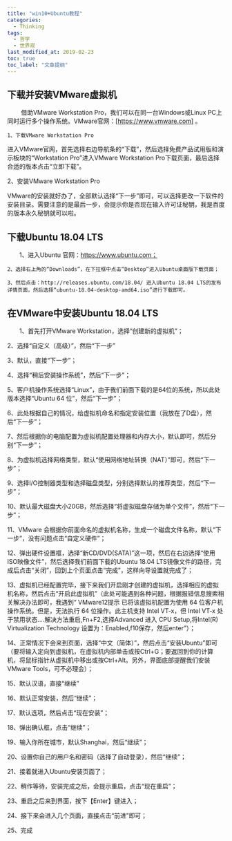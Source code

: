 ```yaml
---
title: "win10+Ubuntu教程"
categories:
  - Thinking
tags:
  - 哲学
  - 世界观
last_modified_at: 2019-02-23
toc: true
toc_label: "文章提纲"
---
```



## 下载并安装VMware虚拟机
　　
    借助VMware Workstation Pro，我们可以在同一台Windows或Linux PC上同时运行多个操作系统。VMware官网：[https://www.vmware.com] 。
  
    1、下载VMware Workstation Pro

进入VMware官网，首先选择右边导航条的“下载”，然后选择免费产品试用版和演示板块的“Workstation Pro”进入VMware Workstation Pro下载页面，最后选择合适的版本点击“立即下载”。

2、安装VMware Workstation Pro

VMware的安装就好办了，全部默认选择“下一步”即可，可以选择更改一下软件的安装目录。需要注意的是最后一步，会提示你是否现在输入许可证秘钥，我是百度的版本永久秘钥就可以啦。

## 下载Ubuntu 18.04 LTS
　　1、进入Ubuntu 官网：https://www.ubuntu.com；

    2、选择右上角的“Downloads”，在下拉框中点击“Desktop”进入Ubuntu桌面版下载页面；

    3、然后点击：http://releases.ubuntu.com/18.04/ 进入Ubuntu 18.04 LTS的发布详情页面，然后选择“ubuntu-18.04-desktop-amd64.iso”进行下载即可。
## 在VMware中安装Ubuntu 18.04 LTS
　　1、首先打开VMware Workstation，选择“创建新的虚拟机”；

2、选择“自定义（高级）”，然后“下一步”

3、默认，直接“下一步”；

4、选择“稍后安装操作系统”，然后“下一步”；

5、客户机操作系统选择“Linux”，由于我们前面下载的是64位的系统，所以此处版本选择“Ubuntu 64 位”，然后“下一步”；

6、此处根据自己的情况，给虚拟机命名和指定安装位置（我放在了D盘），然后“下一步”；

7、然后根据你的电脑配置为虚拟机配置处理器和内存大小，默认即可，然后分别“下一步”；

8、为虚拟机选择网络类型，默认“使用网络地址转换（NAT）”即可，然后“下一步”；

9、选择I/O控制器类型和选择磁盘类型，分别选择默认的推荐类型，然后“下一步”；

10、默认最大磁盘大小20GB，然后选择“将虚拟磁盘存储为单个文件”，然后“下一步”；

11、VMware 会根据你前面命名的虚拟机名称，生成一个磁盘文件名称，默认“下一步”，没有问题点击“自定义硬件”；

12、弹出硬件设置框，选择“新CD/DVD(SATA)”这一项，然后在右边选择“使用ISO映像文件”，然后选择我们前面下载的Ubuntu 18.04 LTS镜像文件的路径，完成后点击“关闭”，回到上个页面点击“完成”，这样向导设置就完成了；

13、虚拟机已经配置完毕，接下来我们开启刚才创建的虚拟机，选择相应的虚拟机名称，然后点击“开启此虚拟机”（此处可能遇到各种问题，根据报错信息搜索相关解决办法即可，我遇到“ VMware12提示 已将该虚拟机配置为使用 64 位客户机操作系统。但是，无法执行 64 位操作。此主机支持 Intel VT-x，但 Intel VT-x 处于禁用状态....解决方法重启,Fn+F2,选择Advanced 进入 CPU Setup,将Intel(R) Virtualization Technology 设置为：Enabled,f10保存，然后enter”）；

14、正常情况下会来到页面，选择“中文（简体）”，然后点击“安装Ubuntu”即可（要将输入定向到虚拟机，在虚拟机内部单击或按Ctrl+G；要返回到你的计算机，将鼠标指针从虚拟机中移出或按Ctrl+Alt。另外，界面底部提醒我们安装VMware Tools，可不必理会）；

15、默认汉语，直接“继续”

16、默认正常安装，然后“继续”；

17、默认选项，然后点击“现在安装”；

18、弹出确认框，点击“继续”；

19、输入你所在城市，默认Shanghai，然后“继续”；

20、设置你自己的用户名和密码（选择了自动登录），然后“继续”；

21、接着就进入Ubuntu安装页面了；

22、稍作等待，安装完成之后，会提示重启，点击“现在重启”；

23、重启之后来到界面，按下【Enter】键进入；

24、接下来会进入几个页面，直接点击“前进”即可；

25、完成

